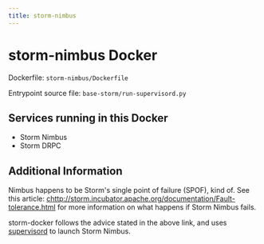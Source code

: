 ```yaml
---
title: storm-nimbus
---
```


storm-nimbus Docker
===================

Dockerfile: `storm-nimbus/Dockerfile`

Entrypoint source file: `base-storm/run-supervisord.py`

## Services running in this Docker

- Storm Nimbus
- Storm DRPC

## Additional Information

Nimbus happens to be Storm's single point of failure (SPOF), kind of.
See this article:
[chttp://storm.incubator.apache.org/documentation/Fault-tolerance.html](http://storm.incubator.apache.org/documentation/Fault-tolerance.html)
for more information on what happens if Storm Nimbus fails.

storm-docker follows the advice stated in the above link, and uses
[supervisord](http://supervisord.org/) to launch Storm Nimbus.

